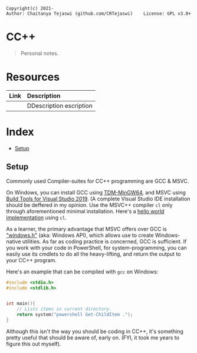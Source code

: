     Copyright(c) 2021-
    Author: Chaitanya Tejaswi (github.com/CRTejaswi)    License: GPL v3.0+

# CC++
> Personal notes.

# Resources

| Link | Description |
| :--: | :-- |
| | DDescription escription |

# Index

- [Setup](#setup)

## Setup

Commonly used Compiler-suites for CC++ programming are GCC & MSVC.

On Windows, you can install GCC using [TDM-MinGW64](https://jmeubank.github.io/tdm-gcc/), and MSVC using [Build Tools for Visual Studio 2019](https://visualstudio.microsoft.com/downloads/#build-tools-for-visual-studio-2019). (A complete Visual Studio IDE installation should be deffered in my opinion. Use the MSVC++ compiler `cl` only through aforementioned minimal installation. Here's a [hello world implementation](https://docs.microsoft.com/en-us/cpp/build/walkthrough-compiling-a-native-cpp-program-on-the-command-line?view=msvc-160#create-a-visual-c-source-file-and-compile-it-on-the-command-line) using `cl`.

As a learner, the primary advantage that MSVC offers over GCC is ["windows.h"](https://en.wikipedia.org/wiki/Windows.h) (aka: Windows API), which allows use to create Windows-native utilities. As far as coding practice is concerned, GCC is sufficient. If you work with your code in PowerShell, for system-programming, you can easily use its cmdlets to do all the heavy-lifting, and return the output to your CC++ program.

Here's an example that can be compiled with `gcc` on Windows:
```c
#include <stdio.h>
#include <stdlib.h>


int main(){
    // Lists items in current directory.
    return system("powershell Get-ChildItem .");
}
```
Although this isn't the way you should be coding in CC++, it's something pretty useful that should be aware of, early on. (FYI, it took me years to figure this out myself).

